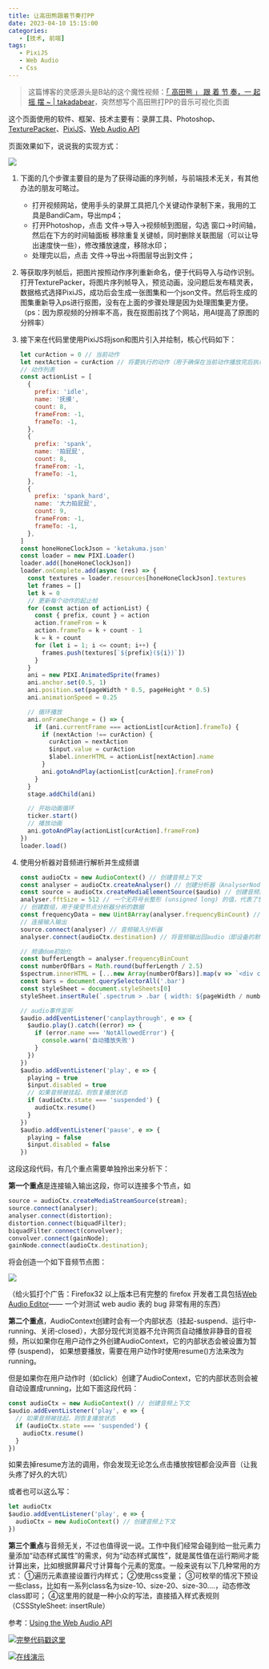 ```yaml
---
title: 让高田熊跟着节奏打PP
date: 2023-04-10 15:15:00
categories:
   - [技术, 前端]
tags:
   - PixiJS
   - Web Audio
   - Css
---
```


> 这篇博客的灵感源头是B站的这个魔性视频：[「 高田熊 」 跟 着 节 奏，一 起 摇 摆 ~ | takadabear](https://www.bilibili.com/video/BV1uL411g7Yg)，突然想写个高田熊打PP的音乐可视化页面

这个页面使用的软件、框架、技术主要有：录屏工具、Photoshop、[TexturePacker](https://www.codeandweb.com/texturepacker)、[PixiJS](https://pixijs.com/)、[Web Audio API](https://developer.mozilla.org/en-US/docs/Web/API/Web_Audio_API/Best_practices)
<!-- more -->
页面效果如下，说说我的实现方式：

![](/images/ketakuma.gif)

1. 下面的几个步骤主要目的是为了获得动画的序列帧，与前端技术无关，有其他办法的朋友可略过。
   - 打开视频网站，使用手头的录屏工具把几个关键动作录制下来，我用的工具是BandiCam，导出mp4；
   - 打开Photoshop，点击 文件->导入->视频帧到图层，勾选 窗口->时间轴，然后在下方的时间轴面板 移除重复关键帧，同时删除关联图层（可以让导出速度快一些），修改播放速度，移除水印；
   - 处理完以后，点击 文件->导出->将图层导出到文件；
2. 等获取序列帧后，把图片按照动作序列重新命名，便于代码导入与动作识别。打开TexturePacker，将图片序列帧导入，预览动画，没问题后发布精灵表，数据格式选择PixiJS，成功后会生成一张图集和一个json文件。然后将生成的图集重新导入ps进行抠图，没有在上面的步骤处理是因为处理图集更方便。（ps：因为原视频的分辨率不高，我在抠图前找了个网站，用AI提高了原图的分辨率）
3. 接下来在代码里使用PixiJS将json和图片引入并绘制，核心代码如下：

   ```javascript
   let curAction = 0 // 当前动作
   let nextAction = curAction // 将要执行的动作（用于确保在当前动作播放完后执行）
   // 动作列表
   const actionList = [
     {
       prefix: 'idle',
       name: '抚摸',
       count: 8,
       frameFrom: -1,
       frameTo: -1,
     },
     {
       prefix: 'spank',
       name: '拍屁屁',
       count: 8,
       frameFrom: -1,
       frameTo: -1,
     },
     {
       prefix: 'spank_hard',
       name: '大力拍屁屁',
       count: 9,
       frameFrom: -1,
       frameTo: -1,
     },
   ]
   const honeHoneClockJson = 'ketakuma.json'
   const loader = new PIXI.Loader()
   loader.add([honeHoneClockJson])
   loader.onComplete.add(async (res) => {
     const textures = loader.resources[honeHoneClockJson].textures
     let frames = []
     let k = 0
     // 更新每个动作的起止帧
     for (const action of actionList) {
       const { prefix, count } = action
       action.frameFrom = k
       action.frameTo = k + count - 1
       k = k + count
       for (let i = 1; i <= count; i++) {
         frames.push(textures[`${prefix}(${i})`])
       }
     }
     ani = new PIXI.AnimatedSprite(frames)
     ani.anchor.set(0.5, 1)
     ani.position.set(pageWidth * 0.5, pageHeight * 0.5)
     ani.animationSpeed = 0.25
   
     // 循环播放
     ani.onFrameChange = () => {
       if (ani.currentFrame === actionList[curAction].frameTo) {
         if (nextAction !== curAction) {
           curAction = nextAction
           $input.value = curAction
           $label.innerHTML = actionList[nextAction].name
         }
         ani.gotoAndPlay(actionList[curAction].frameFrom)
       }
     }
     stage.addChild(ani)
   
     // 开始动画循环
     ticker.start()
     // 播放动画
     ani.gotoAndPlay(actionList[curAction].frameFrom)
   })
   loader.load()
   ```

4. 使用分析器对音频进行解析并生成频谱
   ```javascript
   const audioCtx = new AudioContext() // 创建音频上下文
   const analyser = audioCtx.createAnalyser() // 创建分析器（AnalyserNode）节点
   const source = audioCtx.createMediaElementSource($audio) // 创建音频源节点
   analyser.fftSize = 512 // 一个无符号长整形 (unsigned long) 的值，代表了快速傅里叶变换(分析器)的窗口大小
   // 创建数组，用于接受节点分析器分析的数据
   const frequencyData = new Uint8Array(analyser.frequencyBinCount) // 这里并不是声明一个普通数组，而是需要声明一个无符号的八位整数，刚好是一个字节。并且数组长度需要刚好等于频谱图横坐标长度
   // 连接输入输出
   source.connect(analyser) // 音频输入分析器
   analyser.connect(audioCtx.destination) // 将音频输出回audio（即设备的默认输出）
   
   // 频谱dom初始化
   const bufferLength = analyser.frequencyBinCount
   const numberOfBars = Math.round(bufferLength / 2.5)
   $spectrum.innerHTML = [...new Array(numberOfBars)].map(v => `<div class="bar"></div>`).join('')
   const bars = document.querySelectorAll('.bar')
   const styleSheet = document.styleSheets[0]
   styleSheet.insertRule(`.spectrum > .bar { width: ${pageWidth / numberOfBars * 0.6}px }`, styleSheet.cssRules.length)
   
   // audio事件监听
   $audio.addEventListener('canplaythrough', e => {
     $audio.play().catch((error) => {
       if (error.name === 'NotAllowedError') {
         console.warn('自动播放失败')
       }
     })
   })
   $audio.addEventListener('play', e => {
     playing = true
     $input.disabled = true
     // 如果音频被挂起，则恢复播放状态
     if (audioCtx.state === 'suspended') {
       audioCtx.resume()
     }
   })
   $audio.addEventListener('pause', e => {
     playing = false
     $input.disabled = false
   })
   ```

这段这段代码，有几个重点需要单独拎出来分析下：

**第一个重点**是连接输入输出这段，你可以连接多个节点，如
```javascript
source = audioCtx.createMediaStreamSource(stream);
source.connect(analyser);
analyser.connect(distortion);
distortion.connect(biquadFilter);
biquadFilter.connect(convolver);
convolver.connect(gainNode);
gainNode.connect(audioCtx.destination);
```

将会创造一个如下音频节点图：

![](/images/ketakuma-2.png)

（给火狐打个广告：Firefox32 以上版本已有完整的 firefox 开发者工具包括[Web Audio Editor](https://firefox-source-docs.mozilla.org/devtools-user/web_audio_editor/index.html)—— 一个对测试 web audio 表的 bug 非常有用的东西）

**第二个重点**，AudioContext创建时会有一个内部状态（挂起-suspend、运行中-running、关闭-closed），大部分现代浏览器不允许网页自动播放非静音的音视频，所以如果你在用户动作之外创建AudioContext，它的内部状态会被设置为暂停 (suspend)， 如果想要播放，需要在用户动作时使用resume()方法来改为running。

但是如果你在用户动作时（如click）创建了AudioContext，它的内部状态则会被自动设置成running，比如下面这段代码：

```javascript
const audioCtx = new AudioContext() // 创建音频上下文
$audio.addEventListener('play', e => {
  // 如果音频被挂起，则恢复播放状态
  if (audioCtx.state === 'suspended') {
    audioCtx.resume()
  }
})
```

如果去掉resume方法的调用，你会发现无论怎么点击播放按钮都会没声音（让我头疼了好久的大坑）

或者也可以这么写：

```javascript
let audioCtx
$audio.addEventListener('play', e => {
  audioCtx = new AudioContext() // 创建音频上下文
})
```

**第三个重点**与音频无关，不过也值得说一说。工作中我们经常会碰到给一批元素力量添加“动态样式属性”的需求，何为“动态样式属性”，就是属性值在运行期间才能计算出来，比如根据屏幕尺寸计算每个元素的宽度。一般来说有以下几种常用的方式：
①遍历元素直接设置行内样式；
②使用css变量；
③可枚举的情况下预设一些class，比如有一系列class名为size-10、size-20、size-30....，动态修改class即可；
④这里用的就是一种小众的写法，直接插入样式表规则（CSSStyleSheet: insertRule）

参考：[Using the Web Audio API](https://developer.mozilla.org/en-US/docs/Web/API/Web_Audio_API/Using_Web_Audio_API)

![](/images/hand.webp)[完整代码戳这里](https://github.com/face2ass/blog-source-host/blob/master/%E8%AE%A9%E9%AB%98%E7%94%B0%E7%86%8A%E8%B7%9F%E7%9D%80%E8%8A%82%E5%A5%8F%E6%89%93%E5%B1%81%E5%B1%81/index.html)

![](/images/hand.webp)[在线演示](https://blog.omgfaq.com/example/让高田熊跟着节奏打屁屁/)